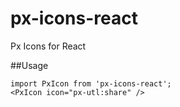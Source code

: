 # px-icons-react
Px Icons for React

##Usage
```
import PxIcon from 'px-icons-react';
<PxIcon icon="px-utl:share" />
```